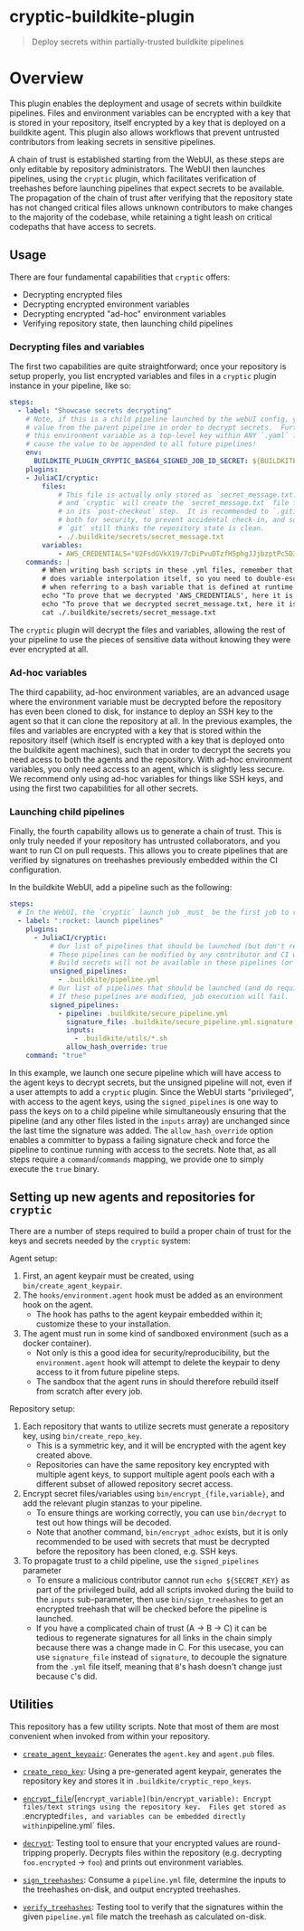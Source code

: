 # cryptic-buildkite-plugin
> Deploy secrets within partially-trusted buildkite pipelines

# Overview

This plugin enables the deployment and usage of secrets within buildkite pipelines.
Files and environment variables can be encrypted with a key that is stored in your repository, itself encrypted by a key that is deployed on a buildkite agent.
This plugin also allows workflows that prevent untrusted contributors from leaking secrets in sensitive pipelines.

A chain of trust is established starting from the WebUI, as these steps are only editable by repository administrators.
The WebUI then launches pipelines, using the `cryptic` plugin, which facilitates verification of treehashes before launching pipelines that expect secrets to be available.
The propagation of the chain of trust after verifying that the repository state has not changed critical files allows unknown contributors to make changes to the majority of the codebase, while retaining a tight leash on critical codepaths that have access to secrets.

## Usage

There are four fundamental capabilities that `cryptic` offers:

  - Decrypting encrypted files
  - Decrypting encrypted environment variables
  - Decrypting encrypted "ad-hoc" environment variables
  - Verifying repository state, then launching child pipelines

### Decrypting files and variables

The first two capabilities are quite straightforward; once your repository is setup properly, you list encrypted variables and files in a `cryptic` plugin instance in your pipeline, like so:

```yml
steps:
  - label: "Showcase secrets decrypting"
    # Note, if this is a child pipeline launched by the webUI config, you MUST receive this
    # value from the parent pipeline in order to decrypt secrets.  Further note, do NOT list
    # this environment variable as a top-level key within ANY `.yaml` file, as this will
    # cause the value to be appended to all future pipelines!
    env:
      BUILDKITE_PLUGIN_CRYPTIC_BASE64_SIGNED_JOB_ID_SECRET: ${BUILDKITE_PLUGIN_CRYPTIC_BASE64_SIGNED_JOB_ID_SECRET?}
    plugins:
    - JuliaCI/cryptic:
        files:
            # This file is actually only stored as `secret_message.txt.encrypted` in the repo,
            # and `cryptic` will create the `secret_message.txt` file from it, when it decrypts
            # in its `post-checkout` step.  It is recommended to `.gitignore` the decrypted file
            # both for security, to prevent accidental check-in, and so that after decryption,
            # `git` still thinks the repository state is clean.
            - ./.buildkite/secrets/secret_message.txt
        variables:
            - AWS_CREDENTIALS="U2FsdGVkX19/7cDiPvuDTzfH5phgJJjbzptPc5D3WTwmQsK01j51b5HFjVfFvvwb"
    commands: |
        # When writing bash scripts in these .yml files, remember that the buildkite-agent
        # does variable interpolation itself, so you need to double-escape your dollar signs
        # when referring to a bash variable that is defined at runtime:
        echo "To prove that we decrypted 'AWS_CREDENTIALS', here it is: $${AWS_CREDENTIALS}"
        echo "To prove that we decrypted secret_message.txt, here it is:"
        cat ./.buildkite/secrets/secret_message.txt
```

The `cryptic` plugin will decrypt the files and variables, allowing the rest of your pipeline to use the pieces of sensitive data without knowing they were ever encrypted at all.

### Ad-hoc variables

The third capability, ad-hoc environment variables, are an advanced usage where the environment variable must be decrypted before the repository has even been cloned to disk, for instance to deploy an SSH key to the agent so that it can clone the repository at all.
In the previous examples, the files and variables are encrypted with a key that is stored within the repository itself (which itself is encrypted with a key that is deployed onto the buildkite agent machines), such that in order to decrypt the secrets you need acess to both the agents and the repository.
With ad-hoc environment variables, you only need access to an agent, which is slightly less secure.
We recommend only using ad-hoc variables for things like SSH keys, and using the first two capabilities for all other secrets.

### Launching child pipelines

Finally, the fourth capability allows us to generate a chain of trust.
This is only truly needed if your repository has untrusted collaborators, and you want to run CI on pull requests.
This allows you to create pipelines that are verified by signatures on treehashes previously embedded within the CI configuration.

In the buildkite WebUI, add a pipeline such as the following:

```yml
steps:
  # In the WebUI, the `cryptic` launch job _must_ be the first job to run
  - label: ":rocket: launch pipelines"
    plugins:
      - JuliaCI/cryptic:
          # Our list of pipelines that should be launched (but don't require a signature)
          # These pipelines can be modified by any contributor and CI will still run.
          # Build secrets will not be available in these pipelines (or their children)
          unsigned_pipelines:
            - .buildkite/pipeline.yml
          # Our list of pipelines that should be launched (and do require a signature)
          # If these pipelines are modified, job execution will fail.
          signed_pipelines:
            - pipeline: .buildkite/secure_pipeline.yml
              signature_file: .buildkite/secure_pipeline.yml.signature
              inputs:
                - .buildkite/utils/*.sh
              allow_hash_override: true
    command: "true"
```

In this example, we launch one secure pipeline which will have access to the agent keys to decrypt secrets, but the unsigned pipeline will not, even if a user attempts to add a `cryptic` plugin.
Since the WebUI starts "privileged", with access to the agent keys, using the `signed_pipelines` is one way to pass the keys on to a child pipeline while simultaneously ensuring that the pipeline (and any other files listed in the `inputs` array) are unchanged since the last time the signature was added.
The `allow_hash_override` option enables a committer to bypass a failing signature check and force the pipeline to continue running with access to the secrets.
Note that, as all steps require a `command`/`commands` mapping, we provide one to simply execute the `true` binary.

## Setting up new agents and repositories for `cryptic`

There are a number of steps required to build a proper chain of trust for the keys and secrets needed by the `cryptic` system:

Agent setup:
  1. First, an agent keypair must be created, using `bin/create_agent_keypair`.
  2. The `hooks/environment.agent` hook must be added as an environment hook on the agent.
      - The hook has paths to the agent keypair embedded within it; customize these to your installation.
  3. The agent must run in some kind of sandboxed environment (such as a docker container).
      - Not only is this a good idea for security/reproducibility, but the `environment.agent` hook will attempt to delete the keypair to deny access to it from future pipeline steps.
      - The sandbox that the agent runs in should therefore rebuild itself from scratch after every job.

Repository setup:
  1. Each repository that wants to utilize secrets must generate a repository key, using `bin/create_repo_key`.
      - This is a symmetric key, and it will be encrypted with the agent key created above.
      - Repositories can have the same repository key encrypted with multiple agent keys, to support multiple agent pools each with a different subset of allowed repository secret access.
  2. Encrypt secret files/variables using `bin/encrypt_{file,variable}`, and add the relevant plugin stanzas to your pipeline.
      - To ensure things are working correctly, you can use `bin/decrypt` to test out how things will be decoded.
      - Note that another command, `bin/encrypt_adhoc` exists, but it is only recommended to be used with secrets that must be decrypted before the repository has been cloned, e.g. SSH keys.
  3. To propagate trust to a child pipeline, use the `signed_pipelines` parameter
      - To ensure a malicious contributor cannot run `echo ${SECRET_KEY}` as part of the privileged build, add all scripts invoked during the build to the `inputs` sub-parameter, then use `bin/sign_treehashes` to get an encrypted treehash that will be checked before the pipeline is launched.
      - If you have a complicated chain of trust (A -> B -> C) it can be tedious to regenerate signatures for all links in the chain simply because there was a change made in C.  For this usecase, you can use `signature_file` instead of `signature`, to decouple the signature from the `.yml` file itself, meaning that `B`'s hash doesn't change just because `C`'s did.

## Utilities

This repository has a few utility scripts.  Note that most of them are most convenient when invoked from within your repository.

* [`create_agent_keypair`](bin/create_agent_keypair): Generates the `agent.key` and `agent.pub` files.

* [`create_repo_key`](bin/create_repo_key): Using a pre-generated agent keypair, generates the repository key and stores it in `.buildkite/cryptic_repo_keys`.

* [`encrypt_file`](bin/encrypt_file)/[`encrypt_variable](bin/encrypt_variable): Encrypt files/text strings using the repository key.  Files get stored as `.encrypted` files, and variables can be embedded directly within `pipeline.yml` files.

* [`decrypt`](bin/decrypt): Testing tool to ensure that your encrypted values are round-tripping properly.  Decrypts files within the repository (e.g. decrypting `foo.encrypted` -> `foo`) and prints out environment variables.

* [`sign_treehashes`](bin/sign_treehashes): Consume a `pipeline.yml` file, determine the inputs to the treehashes on-disk, and output encrypted treehashes.

* [`verify_treehashes`](bin/verify_treehashes): Testing tool to verify that the signatures within the given `pipeline.yml` file match the treehash as calculated on-disk.
